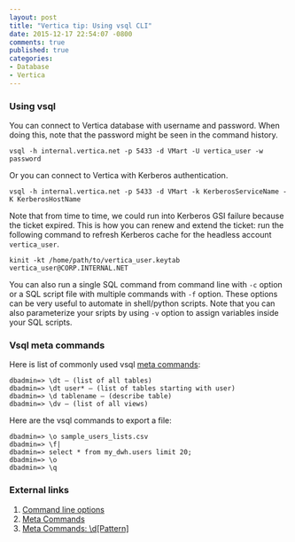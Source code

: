 ```yaml
---
layout: post
title: "Vertica tip: Using vsql CLI"
date: 2015-12-17 22:54:07 -0800
comments: true
published: true
categories: 
- Database
- Vertica
---
```


### Using vsql

You can connect to Vertica database with username and password. When doing this, note that the password might be seen in the command history.

```
vsql -h internal.vertica.net -p 5433 -d VMart -U vertica_user -w password 
```

Or you can connect to Vertica with Kerberos authentication.

```
vsql -h internal.vertica.net -p 5433 -d VMart -k KerberosServiceName -K KerberosHostName
```

Note that from time to time, we could run into Kerberos GSI failure because the ticket expired. This is how you can renew and extend the ticket: run the following command to refresh Kerberos cache for the headless account `vertica_user`.

``` 
kinit -kt /home/path/to/vertica_user.keytab vertica_user@CORP.INTERNAL.NET
```

You can also run a single SQL command from command line with `-c` option or a SQL script file with multiple commands with `-f` option. These options can be very useful to automate in shell/python scripts. Note that you can also parameterize your sripts by using `-v` option to assign variables inside your SQL scripts. 

### Vsql meta commands

Here is list of commonly used vsql [meta commands](http://my.vertica.com/docs/7.0.x/HTML/index.htm#Authoring/ProgrammersGuide/vsql/Meta-Commands.htm):

```
dbadmin=> \dt — (list of all tables)
dbadmin=> \dt user* — (list of tables starting with user)
dbadmin=> \d tablename — (describe table)
dbadmin=> \dv — (list of all views)
```

Here are the vsql commands to export a file:

```
dbadmin=> \o sample_users_lists.csv
dbadmin=> \f|
dbadmin=> select * from my_dwh.users limit 20;
dbadmin=> \o
dbadmin=> \q
```

### External links

1. [Command line options](https://my.vertica.com/docs/7.1.x/HTML/index.htm#Authoring/ConnectingToHPVertica/vsql/CommandLineOptions.htm)
1. [Meta Commands](http://my.vertica.com/docs/7.0.x/HTML/index.htm#Authoring/ProgrammersGuide/vsql/Meta-Commands.htm)
1. [Meta Commands: \d[Pattern]](http://my.vertica.com/docs/7.0.x/HTML/index.htm#Authoring/ProgrammersGuide/vsql/Meta-Commands/TheDPATTERNMeta-commands.htm)

